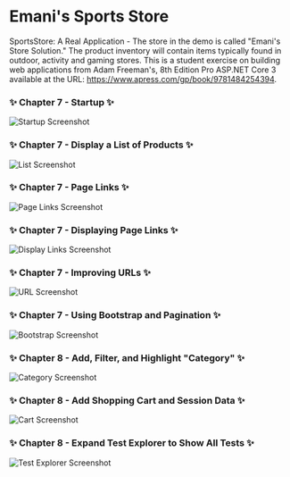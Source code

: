 # Emani's Sports Store

SportsStore: A Real Application - 
The store in the demo is called "Emani's Store Solution." The product inventory will contain items typically found in outdoor, activity and gaming stores. This is a student exercise on building web applications from Adam Freeman's, 8th Edition Pro ASP.NET Core 3 available at the URL:
https://www.apress.com/gp/book/9781484254394.


### :sparkles: Chapter 7 - Startup :sparkles:

![Startup Screenshot](https://github.com/HelloLovelyWorld/EmaniSportsSln/blob/master/Images/Part1.jfif)

### :sparkles: Chapter 7 - Display a List of Products :sparkles:

![List Screenshot](https://github.com/HelloLovelyWorld/EmaniSportsSln/blob/master/Images/Part2.jfif)

### :sparkles: Chapter 7 - Page Links :sparkles:

![Page Links Screenshot](https://github.com/HelloLovelyWorld/EmaniSportsSln/blob/master/Images/Part3.jfif)

### :sparkles: Chapter 7 - Displaying Page Links :sparkles:

![Display Links Screenshot](https://github.com/HelloLovelyWorld/EmaniSportsSln/blob/master/Images/Part4.jfif)

### :sparkles: Chapter 7 - Improving URLs :sparkles:

![URL Screenshot](https://github.com/HelloLovelyWorld/EmaniSportsSln/blob/master/Images/Part5.jfif)

### :sparkles: Chapter 7 - Using Bootstrap and Pagination :sparkles:

![Bootstrap Screenshot](https://github.com/HelloLovelyWorld/EmaniSportsSln/blob/master/Images/Part6.jfif)

### :sparkles: Chapter 8 - Add, Filter, and Highlight "Category" :sparkles:

![Category Screenshot](https://github.com/HelloLovelyWorld/EmaniSportsSln/blob/master/Images/category.JPG)

### :sparkles: Chapter 8 - Add Shopping Cart and Session Data :sparkles:

![Cart Screenshot](https://github.com/HelloLovelyWorld/EmaniSportsSln/blob/master/Images/Cart.JPG)

### :sparkles: Chapter 8 - Expand Test Explorer to Show All Tests :sparkles:

![Test Explorer Screenshot](https://github.com/HelloLovelyWorld/EmaniSportsSln/blob/master/Images/Tests.JPG)
